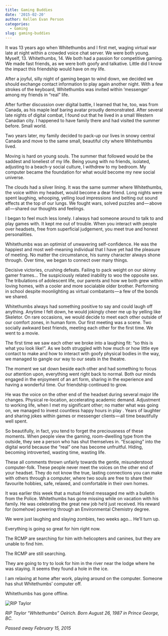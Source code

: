 ```yaml
---
title: Gaming Buddies
date: '2015-02-20'
author: Kellen Evan Person
categories:
  - Gaming
slug: gaming-buddies
---
```


It was 13 years ago when Whitethumbs and I first met, waging virtual war late at night within a crowded voice chat server. We were both young. Myself, 13. Whitethumbs, 14. We both had a passion for competitive gaming. We made fast friends, as we were both goofy and talkative. Little did I know the impact this friendship would have on my life.

After a joyful, silly night of gaming began to wind down, we decided we should exchange contact information to play again another night. With a few strokes of the keyboard, Whitethumbs was invited within ‘messenger’ among my friends in “real” life.

After further discussion over digital battle, I learned that he, too, was from Canada, as his maple leaf baring avatar proudly demonstrated. After several late nights of digital combat, I found out that he lived in a small Western Canadian city. I happened to have family there and had visited the summer before. Small world.

Two years later, my family decided to pack-up our lives in snowy central Canada and move to the same small, beautiful city where Whitethumbs lived.

Moving is hard on young souls. The summer that followed would be the saddest and loneliest of my life. Being young with no friends, isolated, adjusting to a beach-y social culture, I withdrew to my bedroom. My computer became the foundation for what would become my new social universe.

The clouds had a silver lining. It was the same summer where Whitethumbs, the voice within my headset, would become a dear friend. Long nights were spent laughing, whooping, yelling loud impressions and belting out sound effects at the top of our lungs. We fought wars, solved puzzles and — above all — shared our thoughts and feelings.

I began to feel much less lonely. I always had someone around to talk to and play games with. It kept me out of trouble. When you interact with people over headsets, free from superficial judgement, you meet true and honest personalities.

Whitethumbs was an optimist of unwavering self-confidence. He was the happiest and most well-meaning individual that I have yet had the pleasure of meeting. No matter the circumstance, his sunny character always shone through. Over time, we began to connect over many things.

Decisive victories, crushing defeats. Failing to pack weight on our skinny gamer frames… The suspiciously related inability to woo the opposite sex. The tribulations of adolescent life, our parents and how we both grew within loving homes, with a cooler and more socialable older brother. Performing in school despite moonlighting as virtual combatants — a few of the bonds we shared.

Whitethumbs always had something positive to say and could laugh off anything. Anytime I felt down, he would jokingly cheer me up by yelling like Skeletor. On rare occasions, we would decide to meet each other outside of our comfort zones, in human form. Our first meeting was a scene. Two socially awkward best friends, meeting each other for the first time. We went to a movie.

The first time we saw each other we broke into a laughing fit: “so this is what you look like!”. As we both struggled with how much or how little eye contact to make and how to interact with goofy physical bodies in the way, we managed to gangle our way to our seats in the theatre.

The moment we sat down beside each other and had something to focus our attention upon, everything went right back to normal. Both our minds engaged in the enjoyment of an art form, sharing in the experience and having a wonderful time. Our friendship continued to grow.

He was the voice on the other end of the headset during several major life changes. Physical re-location, accelerating academic demand. Adjustment to working life, when I met my significant other; no matter what was going on, we managed to invest countless happy hours in play . Years of laughter and sharing jokes within games or messenger clients — all time beautifully well spent.

So beautifully, in fact, you tend to forget the preciousness of these moments. When people view the gaming, room-dwelling type from the outside, they see a person who has shut themselves in. “Escaping” into the digital world because the “real” one has become unfruitful. Hiding, becoming introverted, wasting time, wasting life.

These all comments thrown unfairly towards the gentle, misunderstood computer-folk. These people never meet the voices on the other end of your headset. They do not know the true, lasting connections you can make with others through a computer, where two souls are free to share their favourite hobbies, safe, relaxed, and comfortable in their own homes.

It was earlier this week that a mutual friend messaged me with a bulletin from the Police. Whitethumbs has gone missing while on vacation with his family. He was celebrating the great new job he’d just received. His reward for (somehow) powering through an Environmental Chemistry degree.

We were just laughing and slaying zombies, two weeks ago… He’ll turn up.

Everything is going so great for him right now.

The RCMP are searching for him with helicopters and canines, but they are unable to find him.

The RCMP are still searching.

They are going to try to look for him in the river near the lodge where he was staying. It seems they found a hole in the ice.

I am relaxing at home after work, playing around on the computer. Someone has shut Whitethumbs’ computer off.

Whitethumbs has gone offline.

![RIP Taylor](/images/whitethumbs.jpeg)

*RIP Taylor “Whitethumbs” Oelrich. Born August 26, 1987 in Prince George, BC.*

*Passed away February 15, 2015*

